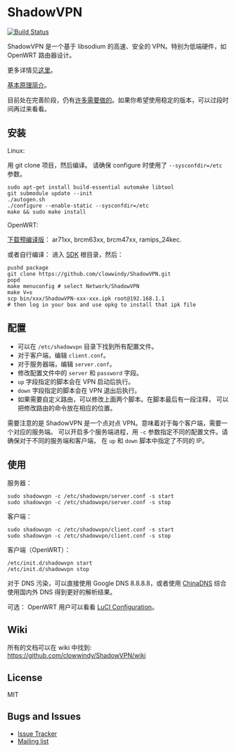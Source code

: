 ShadowVPN
=========

[![Build Status]][Travis CI]

ShadowVPN 是一个基于 libsodium 的高速、安全的 VPN。特别为低端硬件，如 OpenWRT 路由器设计。

更多详情见[这里][Compare]。

[基本原理简介](https://github.com/clowwindy/ShadowVPN/wiki/ShadowVPN-%E5%8E%9F%E7%90%86%E7%AE%80%E8%A6%81%E8%AF%B4%E6%98%8E)。

目前处在完善阶段，仍有[许多需要做的][Issue Tracker]。如果你希望使用稳定的版本，可以过段时间再过来看看。

安装
----

Linux:

用 git clone 项目，然后编译。
请确保 configure 时使用了 `--sysconfdir=/etc` 参数。

    sudo apt-get install build-essential automake libtool
    git submodule update --init
    ./autogen.sh
    ./configure --enable-static --sysconfdir=/etc
    make && sudo make install

OpenWRT:

[下载预编译版]： ar71xx, brcm63xx, brcm47xx, ramips_24kec.

或者自行编译： 进入 [SDK] 根目录，然后：

    pushd package
    git clone https://github.com/clowwindy/ShadowVPN.git
    popd
    make menuconfig # select Network/ShadowVPN
    make V=s
    scp bin/xxx/ShadowVPN-xxx-xxx.ipk root@192.168.1.1
    # then log in your box and use opkg to install that ipk file

配置
----

- 可以在 `/etc/shadowvpn` 目录下找到所有配置文件。
- 对于客户端，编辑 `client.conf`。
- 对于服务器端，编辑 `server.conf`。
- 修改配置文件中的 `server` 和 `password` 字段。
- `up` 字段指定的脚本会在 VPN 启动后执行。
- `down` 字段指定的脚本会在 VPN 退出后执行。
- 如果需要自定义路由，可以修改上面两个脚本。在脚本最后有一段注释，
可以把修改路由的命令放在相应的位置。

需要注意的是 ShadowVPN 是一个点对点 VPN。意味着对于每个客户端，需要一个对应的服务端。
可以开启多个服务端进程，用 `-c` 参数指定不同的配置文件。请确保对于不同的服务端和客户端，
在 `up` 和 `down` 脚本中指定了不同的 IP。

使用
-----

服务器：

    sudo shadowvpn -c /etc/shadowvpn/server.conf -s start
    sudo shadowvpn -c /etc/shadowvpn/server.conf -s stop

客户端：

    sudo shadowvpn -c /etc/shadowvpn/client.conf -s start
    sudo shadowvpn -c /etc/shadowvpn/client.conf -s stop

客户端（OpenWRT）：

    /etc/init.d/shadowvpn start
    /etc/init.d/shadowvpn stop

对于 DNS 污染，可以直接使用 Google DNS 8.8.8.8，或者使用
[ChinaDNS] 综合使用国内外 DNS 得到更好的解析结果。

可选： OpenWRT 用户可以看看 [LuCI Configuration]。

Wiki
----

所有的文档可以在 wiki 中找到:
https://github.com/clowwindy/ShadowVPN/wiki

License
-------
MIT

Bugs and Issues
----------------

* [Issue Tracker]
* [Mailing list]

[Build Status]:         https://img.shields.io/travis/clowwindy/ShadowVPN/master.svg?style=flat
[Compare]:              https://github.com/clowwindy/ShadowVPN/wiki/Compared-to-Shadowsocks-and-OpenVPN
[ChinaDNS]:             https://github.com/clowwindy/ChinaDNS-C
[下载预编译版]:    https://github.com/clowwindy/ShadowVPN/releases
[Issue Tracker]:        https://github.com/clowwindy/ShadowVPN/issues?state=open
[LuCI Configuration]:   https://github.com/clowwindy/ShadowVPN/wiki/Configure-Via-LuCI-on-OpenWRT
[Mailing list]:         http://groups.google.com/group/shadowsocks
[SDK]:                  http://wiki.openwrt.org/doc/howto/obtain.firmware.sdk
[Travis CI]:            https://travis-ci.org/clowwindy/ShadowVPN